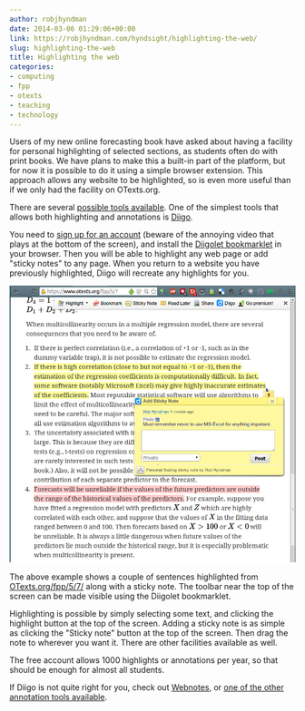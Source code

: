 ```yaml
---
author: robjhyndman
date: 2014-03-06 01:29:06+00:00
link: https://robjhyndman.com/hyndsight/highlighting-the-web/
slug: highlighting-the-web
title: Highlighting the web
categories:
- computing
- fpp
- otexts
- teaching
- technology
---
```


Users of my new online forecasting book have asked about having a facility for personal highlighting of selected sections, as students often do with print books. We have plans to make this a built-in part of the platform, but for now it is possible to do it using a simple browser extension. This approach allows any website to be highlighted, so is even more useful than if we only had the facility on OTexts.org.

There are several [possible tools available](http://en.wikipedia.org/wiki/Web_annotation). One of the simplest tools that allows both highlighting and annotations is [Diigo](http://www.diigo.com). <!-- more -->

You need to [sign up for an account](https://www.diigo.com/sign-up) (beware of the annoying video that plays at the bottom of the screen), and install the [Diigolet bookmarklet](https://www.diigo.com/tools/diigolet) in your browser. Then you will be able to highlight any web page or add "sticky notes" to any page.  When you return to a website you have previously highlighted, Diigo will recreate any highlights for you.

[![Screenshot from 2014-03-06 11:57:33](/files/Screenshot-from-2014-03-06-115733.png)](/files/Screenshot-from-2014-03-06-115733.png)

The above example shows a couple of sentences highlighted from [OTexts.org/fpp/5/7/](https://www.otexts.org/fpp/5/7) along with a sticky note. The toolbar near the top of the screen can be made visible using the Diigolet bookmarklet.

Highlighting is possible by simply selecting some text, and clicking the highlight button at the top of the screen. Adding a sticky note is as simple as clicking the "Sticky note" button at the top of the screen. Then drag the note to wherever you want it. There are other facilities available as well.

The free account allows 1000 highlights or annotations per year, so that should be enough for almost all students.

If Diigo is not quite right for you, check out [Webnotes](http://www.webnotes.net/), or [one of the other annotation tools available](http://en.wikipedia.org/wiki/Web_annotation).
